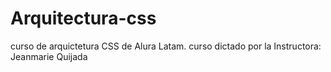 # Arquitectura-css
curso de arquictetura CSS de Alura Latam. 
curso dictado por la Instructora: Jeanmarie Quijada



